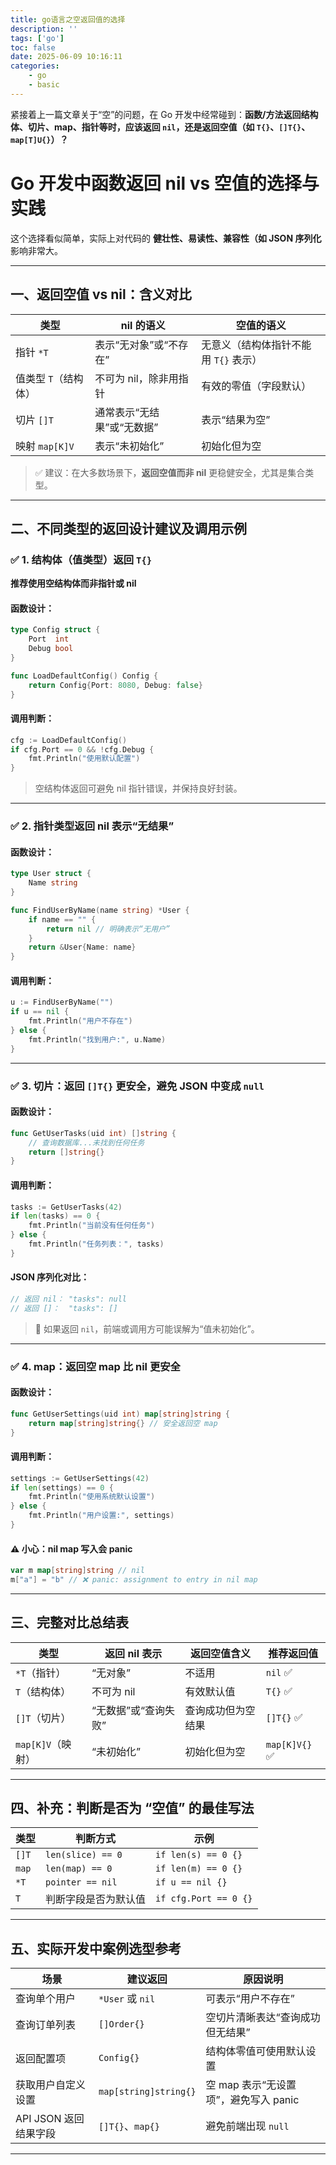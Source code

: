 ```yaml
---
title: go语言之空返回值的选择
description: ''
tags: ['go']
toc: false
date: 2025-06-09 10:16:11
categories:
    - go
    - basic
---
```


紧接着上一篇文章关于“空”的问题，在 Go 开发中经常碰到：**函数/方法返回结构体、切片、map、指针等时，应该返回 `nil`，还是返回空值（如 `T{}`、`[]T{}`、`map[T]U{}`）？**

<!--more-->

# Go 开发中函数返回 nil vs 空值的选择与实践

这个选择看似简单，实际上对代码的 **健壮性、易读性、兼容性（如 JSON 序列化** 影响非常大。

---

## 一、返回空值 vs nil：含义对比

| 类型           | nil 的语义         | 空值的语义                  |
| ------------ | --------------- | ---------------------- |
| 指针 `*T`      | 表示“无对象”或“不存在”   | 无意义（结构体指针不能用 `T{}` 表示） |
| 值类型 `T`（结构体） | 不可为 nil，除非用指针   | 有效的零值（字段默认）            |
| 切片 `[]T`     | 通常表示“无结果”或“无数据” | 表示“结果为空”               |
| 映射 `map[K]V` | 表示“未初始化”        | 初始化但为空                 |

> ✅ 建议：在大多数场景下，**返回空值而非 nil** 更稳健安全，尤其是集合类型。

---

## 二、不同类型的返回设计建议及调用示例

### ✅ 1. 结构体（值类型）返回 `T{}`

**推荐使用空结构体而非指针或 nil**

#### 函数设计：

```go
type Config struct {
	Port  int
	Debug bool
}

func LoadDefaultConfig() Config {
	return Config{Port: 8080, Debug: false}
}
```

#### 调用判断：

```go
cfg := LoadDefaultConfig()
if cfg.Port == 0 && !cfg.Debug {
	fmt.Println("使用默认配置")
}
```

> 空结构体返回可避免 nil 指针错误，并保持良好封装。

---

### ✅ 2. 指针类型返回 nil 表示“无结果”

#### 函数设计：

```go
type User struct {
	Name string
}

func FindUserByName(name string) *User {
	if name == "" {
		return nil // 明确表示“无用户”
	}
	return &User{Name: name}
}
```

#### 调用判断：

```go
u := FindUserByName("")
if u == nil {
	fmt.Println("用户不存在")
} else {
	fmt.Println("找到用户:", u.Name)
}
```

---

### ✅ 3. 切片：返回 `[]T{}` 更安全，避免 JSON 中变成 `null`

#### 函数设计：

```go
func GetUserTasks(uid int) []string {
	// 查询数据库...未找到任何任务
	return []string{}
}
```

#### 调用判断：

```go
tasks := GetUserTasks(42)
if len(tasks) == 0 {
	fmt.Println("当前没有任何任务")
} else {
	fmt.Println("任务列表：", tasks)
}
```

#### JSON 序列化对比：

```go
// 返回 nil： "tasks": null
// 返回 []：  "tasks": []
```

> 🚫 如果返回 `nil`，前端或调用方可能误解为“值未初始化”。

---

### ✅ 4. map：返回空 map 比 nil 更安全

#### 函数设计：

```go
func GetUserSettings(uid int) map[string]string {
	return map[string]string{} // 安全返回空 map
}
```

#### 调用判断：

```go
settings := GetUserSettings(42)
if len(settings) == 0 {
	fmt.Println("使用系统默认设置")
} else {
	fmt.Println("用户设置:", settings)
}
```

#### ⚠️ 小心：nil map 写入会 panic

```go
var m map[string]string // nil
m["a"] = "b" // ❌ panic: assignment to entry in nil map
```

---

## 三、完整对比总结表

| 类型            | 返回 nil 表示    | 返回空值含义    | 推荐返回值         |
| ------------- | ------------ | --------- | ------------- |
| `*T`（指针）      | “无对象”        | 不适用       | `nil` ✅       |
| `T`（结构体）      | 不可为 nil      | 有效默认值     | `T{}` ✅       |
| `[]T`（切片）     | “无数据”或“查询失败” | 查询成功但为空结果 | `[]T{}` ✅     |
| `map[K]V`（映射） | “未初始化”       | 初始化但为空    | `map[K]V{}` ✅ |

---

## 四、补充：判断是否为 “空值” 的最佳写法

| 类型    | 判断方式              | 示例                    |
| ----- | ----------------- | --------------------- |
| `[]T` | `len(slice) == 0` | `if len(s) == 0 {}`   |
| `map` | `len(map) == 0`   | `if len(m) == 0 {}`   |
| `*T`  | `pointer == nil`  | `if u == nil {}`      |
| `T`   | 判断字段是否为默认值        | `if cfg.Port == 0 {}` |

---

## 五、实际开发中案例选型参考

| 场景              | 建议返回                  | 原因说明                      |
| --------------- | --------------------- | ------------------------- |
| 查询单个用户          | `*User` 或 `nil`       | 可表示“用户不存在”                |
| 查询订单列表          | `[]Order{}`           | 空切片清晰表达“查询成功但无结果”         |
| 返回配置项           | `Config{}`            | 结构体零值可使用默认设置              |
| 获取用户自定义设置       | `map[string]string{}` | 空 map 表示“无设置项”，避免写入 panic |
| API JSON 返回结果字段 | `[]T{}`、`map{}`       | 避免前端出现 `null`             |

---
